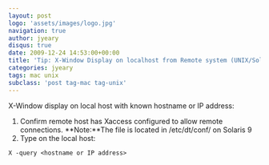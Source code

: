 ```yaml
---
layout: post
logo: 'assets/images/logo.jpg'
navigation: true
author: jyeary
disqus: true
date: 2009-12-24 14:53:00+00:00
title: 'Tip: X-Window Display on localhost from Remote system (UNIX/Solaris/Linux/OS X)'
categories: jyeary
tags: mac unix
subclass: 'post tag-mac tag-unix'
---
```

X-Window display on local host with known hostname or IP address:
1. Confirm remote host has Xaccess configured to allow remote connections.
  **Note:**The file is located in /etc/dt/conf/ on Solaris 9 
2. Type on the local host:
  ```
  X -query <hostname or IP address>
  ```